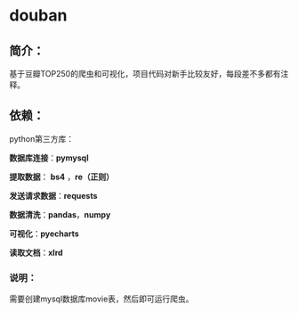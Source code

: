 # douban



## 简介：

 基于豆瓣TOP250的爬虫和可视化，项目代码对新手比较友好，每段差不多都有注释。



## 依赖：

python第三方库：

**数据库连接**：**pymysql**

**提取数据**： **bs4** ，**re（正则）**

**发送请求数据**：**requests**

**数据清洗**：**pandas**，**numpy**

**可视化**：**pyecharts**

**读取文档**：**xlrd**



### 说明：

 需要创建mysql数据库movie表，然后即可运行爬虫。
